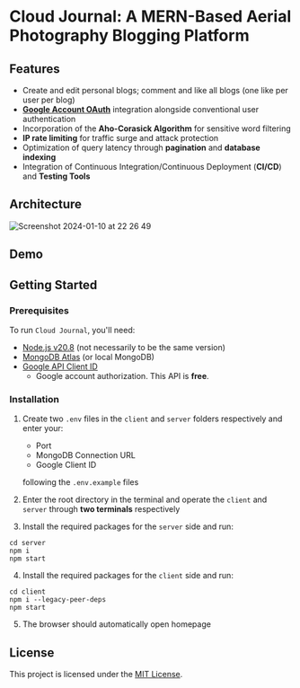 # Cloud Journal: A MERN-Based Aerial Photography Blogging Platform 




Features
--------
* Create and edit personal blogs; comment and like all blogs (one like per user per blog)
* [**Google Account OAuth**](https://console.cloud.google.com/apis) integration alongside conventional user authentication
* Incorporation of the **Aho-Corasick Algorithm** for sensitive word filtering
* **IP rate limiting** for traffic surge and attack protection
* Optimization of query latency through **pagination** and **database indexing**
* Integration of Continuous Integration/Continuous Deployment (**CI/CD**) and **Testing Tools**

Architecture
------------

![Screenshot 2024-01-10 at 22 26 49](https://github.com/Wilson-ZheLin/CloudJournal-MERN/assets/145169519/dc175b84-8f91-4481-b5a8-2fed7bb2c103)

Demo
----



Getting Started
---------------

### Prerequisites
To run `Cloud Journal`, you'll need:
* [Node.js v20.8](https://nodejs.org/en) (not necessarily to be the same version)
* [MongoDB Atlas](https://www.mongodb.com/atlas/database) (or local MongoDB)
* [Google API Client ID](https://console.cloud.google.com/apis)
  * Google account authorization. This API is **free**.

### Installation
1. Create two `.env` files in the `client` and `server` folders respectively and enter your:
    * Port
    * MongoDB Connection URL
    * Google Client ID

   following the `.env.example` files

2. Enter the root directory in the terminal and operate the `client` and `server` through **two terminals** respectively

3. Install the required packages for the `server` side and run:

```
cd server
npm i
npm start
```

4. Install the required packages for the `client` side and run:

```
cd client
npm i --legacy-peer-deps
npm start
```

5. The browser should automatically open homepage

License
-------

This project is licensed under the [MIT License](./LICENSE).
